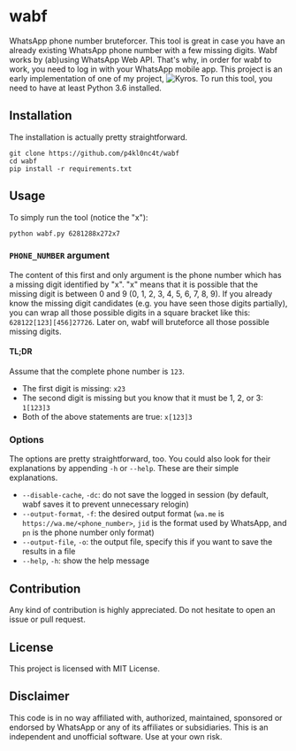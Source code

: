 # wabf
WhatsApp phone number bruteforcer. This tool is great in case you have an already existing WhatsApp phone number with
a few missing digits.
Wabf works by (ab)using WhatsApp Web API. That's why, in order for wabf to work, you need to log in with your WhatsApp mobile app.
This project is an early implementation of one of my project, ![Kyros](https://github.com/p4kl0nc4t/kyros).
To run this tool, you need to have at least Python 3.6 installed.

## Installation
The installation is actually pretty straightforward.
```
git clone https://github.com/p4kl0nc4t/wabf
cd wabf
pip install -r requirements.txt
```

## Usage
To simply run the tool (notice the "x"):
```
python wabf.py 6281288x272x7
```
### `PHONE_NUMBER` argument
The content of this first and only argument is the phone number which has a missing digit identified by "x". 
"x" means that it is possible that the missing digit is between 0 and 9 (0, 1, 2, 3, 4, 5, 6, 7, 8, 9).
If you already know the missing digit candidates (e.g. you have seen those digits partially), you can wrap all
those possible digits in a square bracket like this: `628122[123][456]27726`. 
Later on, wabf will bruteforce all those possible missing digits.

#### TL;DR
Assume that the complete phone number is `123`.
- The first digit is missing: `x23`
- The second digit is missing but you know that it must be 1, 2, or 3: `1[123]3`
- Both of the above statements are true: `x[123]3`

### Options
The options are pretty straightforward, too. You could also look for their explanations by appending `-h` or `--help`.
These are their simple explanations.
- `--disable-cache`, `-dc`: do not save the logged in session (by default, wabf saves it to prevent unnecessary relogin)
- `--output-format`, `-f`: the desired output format (`wa.me` is `https://wa.me/<phone_number>`, `jid` is the format used
by WhatsApp, and `pn` is the phone number only format)
- `--output-file`, `-o`: the output file, specify this if you want to save the results in a file
- `--help`, `-h`: show the help message


## Contribution
Any kind of contribution is highly appreciated. Do not hesitate to open an issue or pull request.

## License
This project is licensed with MIT License.

## Disclaimer
This code is in no way affiliated with, authorized, maintained, sponsored
or endorsed by WhatsApp or any of its affiliates or subsidiaries. This is
an independent and unofficial software. Use at your own risk.
